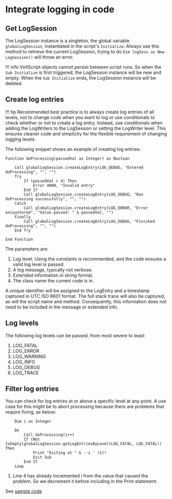# Integrate logging in code

## Get LogSession

The LogSession instance is a singleton, the global variable `globalLogSession`, instantiated in the script's `Initialize`. Always use this method to retrieve the current LogSession, trying to do `Dim logSess as New LogSession()` will throw an error.

!!! info
    VoltScript objects cannot persist between script runs. So when the `Sub Initialize` is first triggered, the LogSession instance will be new and empty. When the `Sub Initialize` ends, the LogSession instance will be deleted.

## Create log entries

!!! tip
    Recommended best practice is to always create log entries of all levels, not to change code when you want to log or use conditionals to check whether or not to create a log entry. Instead, use conditionals when adding the LogWriters to the LogSession or setting the LogWriter level. This ensures cleaner code and simplicity for the flexible requirement of changing logging levels.

The following snippet shows an example of creating log entries:

``` vbscript
Function doProcessing(passedVal as Integer) as Boolean

    Call globalLogSession.createLogEntry(LOG_DEBUG, "Entered doProcessing", "", "")
    Try
        If (passedVal > 4) Then
            Error 4000, "Invalid entry"
        End If
        Call globalLogSession.createLogEntry(LOG_DEBUG, "Ran doProcessing successfully", "", "")
    Catch
        Call globalLogSession.createLogEntry(LOG_ERROR, "Error encountered", "Value passed: " & passedVal, "")
    Finally
        Call globalLogSession.createLogEntry(LOG_DEBUG, "Finished doProcessing", "", "")
    End Try

End Function
```

The parameters are:

1. Log level. Using the constants is recommended, and the code ensures a valid log level is passed.
1. A log message, typically not verbose.
1. Extended information in string format.
1. The class name the current code is in.

A unique identifier will be assigned to the LogEntry and a timestamp captured in UTC ISO 8601 format. The full stack trace will also be captured, as will the script name and method. Consequently, this information does not need to be included in the message or extended info.

## Log levels

The following log levels can be passed, from most severe to least:

1. LOG_FATAL
1. LOG_ERROR
1. LOG_WARNING
1. LOG_INFO
1. LOG_DEBUG
1. LOG_TRACE

## Filter log entries

You can check for log entries at or above a specific level at any point. A use case for this might be to abort processing because there are problems that require fixing, as below:

``` vbscript linenums="1"
    Dim i as Integer

    Do
        Call doProcessing(i++)
        If (Not IsEmpty(globalLogSession.getLogEntriesByLevel(LOG_FATAL, LOG_FATAL)) Then
            Print "Exiting at " & --i ' (1)!
            Exit Sub
        End If
    Loop
```

1. Line 4 has already incremented i from the value that caused the problem. So we decrement it before including in the Print statement.

See [sample code](../assets/example_code/sample.txt)